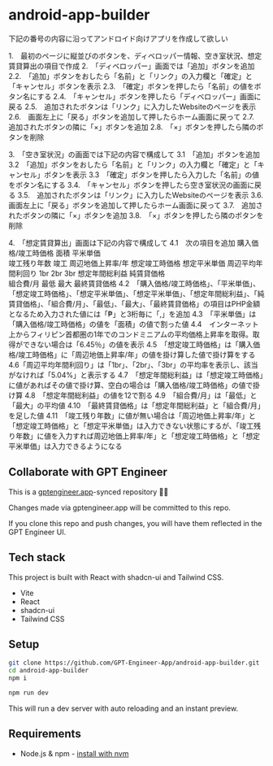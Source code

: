 # android-app-builder

下記の番号の内容に沿ってアンドロイド向けアプリを作成して欲しい

1.　最初のページに縦並びのボタンを、ディベロッパー情報、空き室状況、想定賃貸算出の項目で作成
2.　「ディベロッパー」画面では「追加」ボタンを追加
2.2.　「追加」ボタンをおしたら「名前」と「リンク」の入力欄と「確定」と「キャンセル」ボタンを表示
2.3.　「確定」ボタンを押したら「名前」の値をボタン名にする
2.4.　「キャンセル」ボタンを押したら「ディベロッパー」画面に戻る
2.5.　追加されたボタンは「リンク」に入力したWebsiteのページを表示
2.6.　画面左上に「戻る」ボタンを追加して押したらホーム画面に戻って
2.7.　追加されたボタンの隣に「×」ボタンを追加
2.8.　「×」ボタンを押したら隣のボタンを削除

3.　「空き室状況」の画面では下記の内容で構成して
3.1　「追加」ボタンを追加
3.2　「追加」ボタンをおしたら「名前」と「リンク」の入力欄と「確定」と「キャンセル」ボタンを表示
3.3　「確定」ボタンを押したら入力した「名前」の値をボタン名にする
3.4.　「キャンセル」ボタンを押したら空き室状況の画面に戻る
3.5.　追加されたボタンは「リンク」に入力したWebsiteのページを表示
3.6.　画面左上に「戻る」ボタンを追加して押したらホーム画面に戻って
3.7.　追加されたボタンの隣に「×」ボタンを追加
3.8.　「×」ボタンを押したら隣のボタンを削除

4.　「想定賃貸算出」画面は下記の内容で構成して
4.1　次の項目を追加
購入価格/竣工時価格
面積
平米単価	
竣工残り年数
竣工
周辺地価上昇率/年
想定竣工時価格
想定平米単価
周辺平均年間利回り
1br
2br
3br
想定年間総利益
純賃貸価格	
組合費/月
最低
最大
最終賃貸価格
4.2　「購入価格/竣工時価格」、「平米単価」、「想定竣工時価格」、「想定平米単価」、「想定平米単価」、「想定年間総利益」、「純賃貸価格」、「組合費/月」、「最低」、「最大」、「最終賃貸価格」の項目はPHP金額となるため入力された値には「₱」と3桁毎に「,」を追加
4.3　「平米単価」は「購入価格/竣工時価格」の値を「面積」の値で割った値
4.4　インターネット上からフィリピン首都圏の1年でのコンドミニアムの平均価格上昇率を取得。取得ができない場合は「6.45％」の値を表示
4.5　「想定竣工時価格」は「購入価格/竣工時価格」に「周辺地価上昇率/年」の値を掛け算した値で掛け算をする
4.6「周辺平均年間利回り」は「1br」、「2br」、「3br」の平均率を表示し、該当がなければ「5.04%」と表示する
4.7　「想定年間総利益」は「想定竣工時価格」に値があればその値で掛け算、空白の場合は「購入価格/竣工時価格」の値で掛け算
4.8　「想定年間総利益」の値を12で割る
4.9　「組合費/月」は「最低」と「最大」の平均値
4.10　「最終賃貸価格」は「想定年間総利益」と「組合費/月」を足した値
4.11　「竣工残り年数」に値が無い場合は「周辺地価上昇率/年」と「想定竣工時価格」と「想定平米単価」は入力できない状態にするが、「竣工残り年数」に値を入力すれば周辺地価上昇率/年」と「想定竣工時価格」と「想定平米単価」は入力できるようになる

## Collaborate with GPT Engineer

This is a [gptengineer.app](https://gptengineer.app)-synced repository 🌟🤖

Changes made via gptengineer.app will be committed to this repo.

If you clone this repo and push changes, you will have them reflected in the GPT Engineer UI.

## Tech stack

This project is built with React with shadcn-ui and Tailwind CSS.

- Vite
- React
- shadcn-ui
- Tailwind CSS

## Setup

```sh
git clone https://github.com/GPT-Engineer-App/android-app-builder.git
cd android-app-builder
npm i
```

```sh
npm run dev
```

This will run a dev server with auto reloading and an instant preview.

## Requirements

- Node.js & npm - [install with nvm](https://github.com/nvm-sh/nvm#installing-and-updating)
